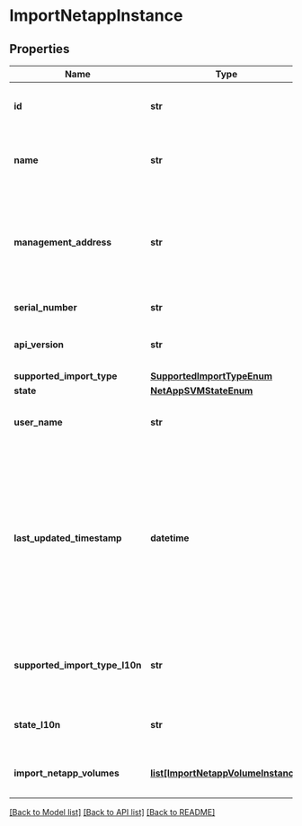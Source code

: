 # ImportNetappInstance

## Properties
Name | Type | Description | Notes
------------ | ------------- | ------------- | -------------
**id** | **str** | Unique identifier of the storage system that is a source storage system for import. | [optional] 
**name** | **str** | Name of the NetApp storage system.  This property supports case-insensitive filtering. | [optional] 
**management_address** | **str** | Management address to use for communicating with the NetApp storage system. The address can be an IPv4 address or FQDN (Fully Qualified Domain Name). | [optional] 
**serial_number** | **str** | Serial number will be the SVM uuid. | [optional] 
**api_version** | **str** | Version of the ONTAP API that manages the NetApp storage system. | [optional] 
**supported_import_type** | [**SupportedImportTypeEnum**](SupportedImportTypeEnum.md) |  | [optional] 
**state** | [**NetAppSVMStateEnum**](NetAppSVMStateEnum.md) |  | [optional] 
**user_name** | **str** | User account name used to communicate with the NetApp storage system. | [optional] 
**last_updated_timestamp** | **datetime** | Date and time when the NetApp storage system details were last updated. These details include the NetApp storage system and information about its importable volumes. The timestamp is updated when the NetApp storage system is created and whenever the importable volumes is discovered. | [optional] 
**supported_import_type_l10n** | **str** | Localized message string corresponding to supported_import_type Was added in version 3.0.0.0. | [optional] 
**state_l10n** | **str** | Localized message string corresponding to state Was added in version 3.0.0.0. | [optional] 
**import_netapp_volumes** | [**list[ImportNetappVolumeInstance]**](ImportNetappVolumeInstance.md) | This is the inverse of the resource type import_netapp_volume association. | [optional] 

[[Back to Model list]](../README.md#documentation-for-models) [[Back to API list]](../README.md#documentation-for-api-endpoints) [[Back to README]](../README.md)


